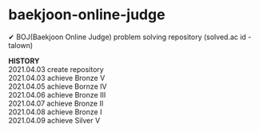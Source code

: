# baekjoon-online-judge
✔ BOJ(Baekjoon Online Judge) problem solving repository (solved.ac id - talown)

**HISTORY**</br>
2021.04.03 create repository</br>
2021.04.03 achieve Bronze V</br>
2021.04.05 achieve Bornze IV</br>
2021.04.06 achieve Bronze III</br>
2021.04.07 achieve Bronze II</br>
2021.04.08 achieve Bronze I</br>
2021.04.09 achieve Silver V</br> 
 
 
